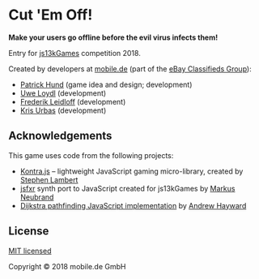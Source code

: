 # Cut 'Em Off!

**Make your users go offline before the evil virus infects them!**

Entry for [js13kGames](http://js13kgames.com) competition 2018.

Created by developers at [mobile.de](https://www.mobile.de)
(part of the [eBay Classifieds Group](https://www.ebayclassifiedsgroup.com)):

* [Patrick Hund](https://github.com/pahund) (game idea and design; development)
* [Uwe Loydl](https://github.com/uwelo) (development)
* [Frederik Leidloff](https://github.com/fleidloff) (development)
* [Kris Urbas](https://github.com/krzysu) (development)

## Acknowledgements

This game uses code from the following projects:

* [Kontra.js](https://straker.github.io/kontra/) – lightweight JavaScript gaming micro-library, created by
  [Stephen Lambert](https://github.com/straker)
* [jsfxr](https://github.com/mneubrand/jsfxr) synth port to JavaScript created for js13kGames by
  [Markus Neubrand](mneubrand)
* [Dijkstra pathfinding JavaScript implementation](https://github.com/andrewhayward/dijkstra) by
  [Andrew Hayward](https://github.com/andrewhayward)
  
## License

[MIT licensed](LICENSE)

Copyright © 2018 mobile.de GmbH
